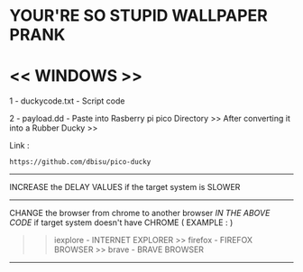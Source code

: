 # YOUR'RE SO STUPID WALLPAPER PRANK  
# << WINDOWS >>

1 - duckycode.txt - Script code 

2 - payload.dd - Paste into Rasberry pi pico Directory >> After converting it into a Rubber Ducky >> 

Link :

    https://github.com/dbisu/pico-ducky

********************

INCREASE the DELAY VALUES if the target system is SLOWER

********************
CHANGE the browser from chrome to another browser *IN THE ABOVE CODE* if target system doesn't have CHROME ( EXAMPLE : )  
>> iexplore - INTERNET EXPLORER >> firefox - FIREFOX BROWSER >> brave - BRAVE BROWSER 
********************
